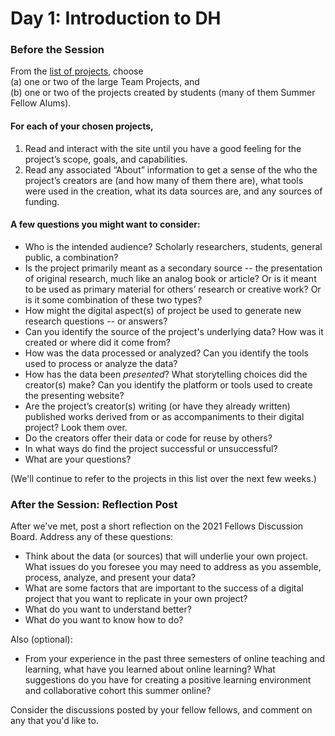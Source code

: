 # Day 1: Introduction to DH

### Before the Session

From the [list of projects](https://github.com/cornell-colab/SGFDH-2022/blob/main/W1.%20Introduction/List%20of%20Projects.md), choose  
(a) one or two of the large Team Projects, and  
(b) one or two of the projects created by students (many of them Summer Fellow Alums).

#### For each of your chosen projects,
 
1. Read and interact with the site until you have a good feeling for the project’s scope, goals, and capabilities.
2. Read any associated “About” information to get a sense of the who the project’s creators are (and how many of them there are), what tools were used in the creation, what its data sources are, and any sources of funding.
 
#### A few questions you might want to consider:
* Who is the intended audience? Scholarly researchers, students, general public, a combination?  
* Is the project primarily meant as a secondary source -- the presentation of original research, much like an analog book or article? Or is it meant to be used as primary material for others’ research or creative work? Or is it some combination of these two types?  
* How might the digital aspect(s) of project be used to generate new research questions -- or answers? 
* Can you identify the source of the project's underlying data? How was it created or where did it come from?  
* How was the data processed or analyzed? Can you identify the tools used to process or analyze the data?
* How has the data been *presented*? What storytelling choices did the creator(s) make? Can you identify the platform or tools used to create the presenting website?
* Are the project’s creator(s) writing (or have they already written) published works derived from or as accompaniments to their digital project? Look them over.
* Do the creators offer their data or code for reuse by others?  
* In what ways do find the project successful or unsuccessful?
* What are your questions?

(We'll continue to refer to the projects in this list over the next few weeks.)

### After the Session: Reflection Post

After we've met, post a short reflection on the 2021 Fellows Discussion Board. Address any of these questions:  

* Think about the data (or sources) that will underlie your own project. What issues do you foresee you may need to address as you assemble, process, analyze, and present your data?
* What are some factors that are important to the success of a digital project that you want to replicate in your own project?  
* What do you want to understand better?  
* What do you want to know how to do? 

Also (optional):  
* From your experience in the past three semesters of online teaching and learning, what have you learned about online learning? What suggestions do you have for creating a positive learning environment and collaborative cohort this summer online? 

Consider the discussions posted by your fellow fellows, and comment on any that you'd like to. 

